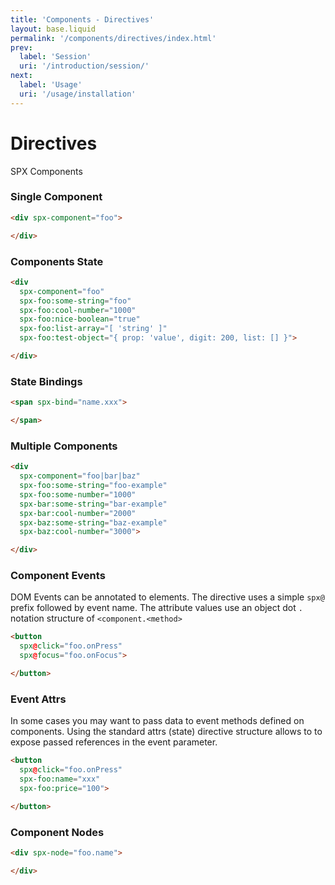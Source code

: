 ```yaml
---
title: 'Components - Directives'
layout: base.liquid
permalink: '/components/directives/index.html'
prev:
  label: 'Session'
  uri: '/introduction/session/'
next:
  label: 'Usage'
  uri: '/usage/installation'
---
```


# Directives

SPX Components

### Single Component

<!--prettier-ignore-->
```html
<div spx-component="foo">

</div>
```

### Components State

<!--prettier-ignore-->
```html
<div
  spx-component="foo"
  spx-foo:some-string="foo"
  spx-foo:cool-number="1000"
  spx-foo:nice-boolean="true"
  spx-foo:list-array="[ 'string' ]"
  spx-foo:test-object="{ prop: 'value', digit: 200, list: [] }">

</div>
```

### State Bindings

<!--prettier-ignore-->
```html
<span spx-bind="name.xxx">

</span>
```

### Multiple Components

<!--prettier-ignore-->
```html
<div
  spx-component="foo|bar|baz"
  spx-foo:some-string="foo-example"
  spx-foo:some-number="1000"
  spx-bar:some-string="bar-example"
  spx-bar:cool-number="2000"
  spx-baz:some-string="baz-example"
  spx-baz:cool-number="3000">

</div>
```

### Component Events

DOM Events can be annotated to elements. The directive uses a simple `spx@` prefix followed by event name. The attribute values use an object dot `.` notation structure of `<component.<method>`

<!--prettier-ignore-->
```html
<button
  spx@click="foo.onPress"
  spx@focus="foo.onFocus">

</button>
```

### Event Attrs

In some cases you may want to pass data to event methods defined on components. Using the standard attrs (state) directive structure allows to to expose passed references in the event parameter.

<!--prettier-ignore-->
```html
<button
  spx@click="foo.onPress"
  spx-foo:name="xxx"
  spx-foo:price="100">

</button>
```

### Component Nodes

<!--prettier-ignore-->
```html
<div spx-node="foo.name">

</div>
```
